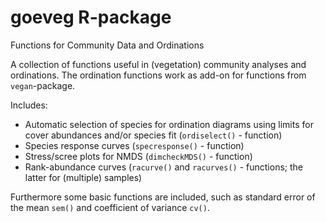 # goeveg R-package
Functions for Community Data and Ordinations

A collection of functions useful in (vegetation) community analyses and ordinations. The ordination functions work as add-on for functions from `vegan`-package. 

Includes:
* Automatic selection of species for ordination diagrams using limits for cover abundances and/or species fit  (`ordiselect()` - function)
* Species response curves (`specresponse()` - function)
* Stress/scree plots for NMDS (`dimcheckMDS()` - function)
* Rank-abundance curves (`racurve()` and `racurves()` - functions; the latter for (multiple) samples)


Furthermore some basic functions are included, such as standard error of the mean `sem()` and coefficient of variance `cv()`. 

